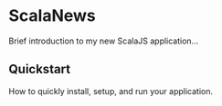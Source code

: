 # ScalaNews

Brief introduction to my new ScalaJS application...

## Quickstart

How to quickly install, setup, and run your application.
